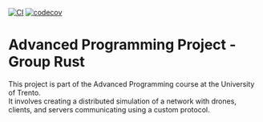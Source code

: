 [![CI](https://github.com/LuigiMiazzo17/unitn-advancedProgramming-WGL_2024-rust/actions/workflows/ci.yaml/badge.svg)](https://github.com/LuigiMiazzo17/unitn-advancedProgramming-WGL_2024-rust/actions/workflows/ci.yaml) [![codecov](https://codecov.io/gh/LuigiMiazzo17/unitn-advancedProgramming-WGL_2024-rust/branch/master/graph/badge.svg?token=FLZ8SBSZ7U)](https://codecov.io/gh/LuigiMiazzo17/unitn-advancedProgramming-WGL_2024-rust)

# Advanced Programming Project - Group Rust

This project is part of the Advanced Programming course at the University of Trento.\
It involves creating a distributed simulation of a network with drones, clients, and servers communicating using a custom protocol.
